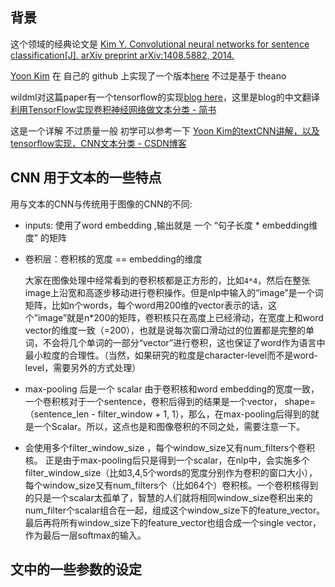 ## 背景

这个领域的经典论文是 [Kim Y. Convolutional neural networks for sentence classification[J]. arXiv preprint arXiv:1408.5882, 2014.](https://arxiv.org/abs/1408.5882) 

[Yoon Kim](http://www.people.fas.harvard.edu/~yoonkim/)  在 自己的 github 上实现了一个版本[here](https://github.com/yoonkim/CNN_sentence) 不过是基于 theano

wildml对这篇paper有一个tensorflow的实现[blog here](http://www.wildml.com/2015/12/implementing-a-cnn-for-text-classification-in-tensorflow/)，这里是blog的中文翻译[利用TensorFlow实现卷积神经网络做文本分类 - 简书](https://www.jianshu.com/p/ed3eac3dcb39)

这是一个详解 不过质量一般 初学可以参考一下 [Yoon Kim的textCNN讲解，以及tensorflow实现，CNN文本分类 - CSDN博客](https://blog.csdn.net/accumulate_zhang/article/details/78504637)

## CNN 用于文本的一些特点

用与文本的CNN与传统用于图像的CNN的不同:

-  inputs: 使用了word embedding  ,输出就是 一个 “句子长度 * embedding维度” 的矩阵
-  卷积层：卷积核的宽度 == embedding的维度 

    大家在图像处理中经常看到的卷积核都是正方形的，比如`4*4`，然后在整张image上沿宽和高逐步移动进行卷积操作。但是nlp中输入的“image”是一个词矩阵，比如n个words，每个word用200维的vector表示的话，这个”image”就是n*200的矩阵，卷积核只在高度上已经滑动，在宽度上和word vector的维度一致（=200），也就是说每次窗口滑动过的位置都是完整的单词，不会将几个单词的一部分“vector”进行卷积，这也保证了word作为语言中最小粒度的合理性。（当然，如果研究的粒度是character-level而不是word-level，需要另外的方式处理）
    
-  max-pooling 后是一个 scalar 
    由于卷积核和word embedding的宽度一致，一个卷积核对于一个sentence，卷积后得到的结果是一个vector， shape=（sentence_len - filter_window + 1, 1），那么，在max-pooling后得到的就是一个Scalar。所以，这点也是和图像卷积的不同之处，需要注意一下。
    
- 会使用多个filter_window_size ，每个window_size又有num_filters个卷积核。
    正是由于max-pooling后只是得到一个scalar，在nlp中，会实施多个filter_window_size（比如3,4,5个words的宽度分别作为卷积的窗口大小），每个window_size又有num_filters个（比如64个）卷积核。一个卷积核得到的只是一个scalar太孤单了，智慧的人们就将相同window_size卷积出来的num_filter个scalar组合在一起，组成这个window_size下的feature_vector。最后再将所有window_size下的feature_vector也组合成一个single vector，作为最后一层softmax的输入。
    
## 文中的一些参数的设定